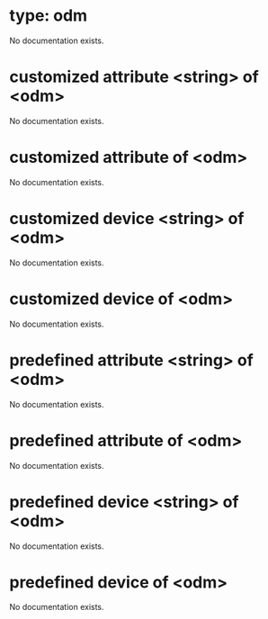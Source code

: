 # type: odm

No documentation exists.

# customized attribute &lt;string&gt; of &lt;odm&gt;

No documentation exists.

# customized attribute of &lt;odm&gt;

No documentation exists.

# customized device &lt;string&gt; of &lt;odm&gt;

No documentation exists.

# customized device of &lt;odm&gt;

No documentation exists.

# predefined attribute &lt;string&gt; of &lt;odm&gt;

No documentation exists.

# predefined attribute of &lt;odm&gt;

No documentation exists.

# predefined device &lt;string&gt; of &lt;odm&gt;

No documentation exists.

# predefined device of &lt;odm&gt;

No documentation exists.
